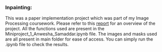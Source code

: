 ### Inpainting: 
This was a paper implementation project which was part of my Image Processing coursework. Please refer to this [report](https://github.com/1998anwesha/Inpainting_large_object_removal/blob/main/MiniProject_1_Report_Anwesha_Samaddar.pdf) for an overview of the project.
All the functions used are present in the Miniproject_1_Anwesha_Samaddar.ipynb file. The images and masks used are all present in main folder for ease of access. You can simply run the .ipynb file to check the results.
